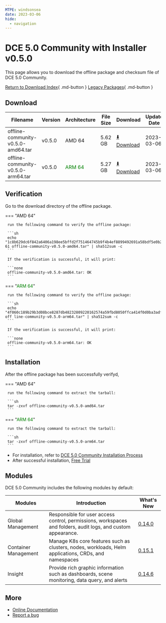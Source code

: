 ```yaml
---
MTPE: windsonsea
date: 2023-03-06
hide:
  - navigation
---
```


# DCE 5.0 Community with Installer v0.5.0

This page allows you to download the offline package and checksum file of DCE 5.0 Community.

[Return to Download Index](../index.md){ .md-button }
[Legacy Packages](./dce5-installer-history.md){ .md-button }

## Download

| Filename | Version | Architecture | File Size | Download | Update Date |
| -------- | ------- | ------------ | --------- | -------- | ----------- |
| offline-community-v0.5.0-amd64.tar | v0.5.0 | AMD 64 | 5.62 GB | [:arrow_down: Download](https://qiniu-download-public.daocloud.io/DaoCloud_Enterprise/dce5/offline-community-v0.5.0-amd64.tar) | 2023-03-06 |
| offline-community-v0.5.0-arm64.tar | v0.5.0 | <font color="green">ARM 64</font> | 5.27 GB | [:arrow_down: Download](https://qiniu-download-public.daocloud.io/DaoCloud_Enterprise/dce5/offline-community-v0.5.0-arm64.tar) | 2023-03-06 |

## Verification

Go to the download directory of the offline package.

=== "AMD 64"

     run the following command to verify the offline package:

     ```sh
     echo "1c8b629dc6f842a6406a198ee5bffd2f751464745b9f4b4ef8899492691a58bdf5e0b204df6cb013285f0326a709ea10fff1c7d71ea88fe7f17b3f820c8503 61 offline-community-v0.5.0-amd64.tar" | sha512sum -c
     ```

     If the verification is successful, it will print:

     ```none
     offline-community-v0.5.0-amd64.tar: OK
     ```

=== "<font color="green">ARM 64</font>"

     run the following command to verify the offline package:

     ```sh
     echo "4f060c189b29b3d08bce8287db48232809220162574a59fbd8050ffca414f0d0ba3adf3d68cb2f66fe868aab4059fa3c205bcb7058952d6df51acc23cac32c40 off line-community-v0.5.0-arm64.tar" | sha512sum -c
     ```

     If the verification is successful, it will print:

     ```none
     offline-community-v0.5.0-arm64.tar: OK
     ```

## Installation

After the offline package has been successfully verifyd,

=== "AMD 64"

     run the following command to extract the tarball:

     ```sh
     tar -zxvf offline-community-v0.5.0-amd64.tar
     ```

=== "<font color="green">ARM 64</font>"

     run the following command to extract the tarball:

     ```sh
     tar -zxvf offline-community-v0.5.0-arm64.tar
     ```

- For installation, refer to [DCE 5.0 Community Installation Process](../../install/community/k8s/online.md#_2)
- After successful installation, [Free Trial](../../dce/license0.md)

## Modules

DCE 5.0 Community includes the following modules by default:

| Modules | Introduction | What's New |
| -------- | ----------- | ---------- |
| Global Management | Responsible for user access control, permissions, workspaces and folders, audit logs, and custom appearance. | [0.14.0](../../ghippo/intro/release-notes.md#0140) |
| Container Management | Manage K8s core features such as clusters, nodes, workloads, Helm applications, CRDs, and namespaces | [0.15.1](../../kpanda/intro/release-notes.md#0151) |
| Insight | Provide rich graphic information such as dashboards, scene monitoring, data query, and alerts | [0.14.6](../../insight/intro/releasenote.md#0146) |

## More

- [Online Documentation](../../dce/index.md)
- [Report a bug](https://github.com/DaoCloud/DaoCloud-docs/issues)